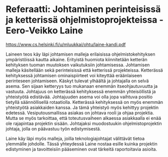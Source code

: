 # Referaatti: Johtaminen perinteisissä ja ketterissä ohjelmistoprojekteissa - Eero-Veikko Laine
https://www.cs.helsinki.fi/u/mluukkai/ohtu/laine-kandi.pdf

Laineen teos käy läpi johtamisen malleja erilaisissa ohjelmistokehityksen ympäristöissä kautta aikaine.
Erityistä huomiota kiinnitetään ketterän kehityksen tuoman muutoksen vaikutuksiin johtamisessa.
Johtamisen malleja käsitellään sekä perinteisissä että ketterissä projekteissa.
Ketterässä kehityksessä johtamisen ominaispiirteet voi kiteyttää eräänlaiseen perinteseen johtamiseen.
Käskyt tulevat ylhäältä ja johtajalla on selvä asema.
Sen sijaan ketteryys tuo mukanaan enemmän itseohjautuvuutta ja vastuuta.
Johtajuus on ketterässä kehityksessä enemmän yhteisöllistä ja yhteistyötä edistävää.
Johtajuuden asema voi olla jopa vaihtuva positio tietyllä säännöllisellä rotaatiolla.
Ketterässä kehityksessä on myös enemmän yhteistyötä asiakkaiden kanssa.
Ja tämä yhteistyö myös kehittyy projektin edetessä.
Vesiputousmallissa asiakas on johtava rooli ja ohjaa projektia.
Mutta se myös tarkoittaa, että toteutusvaiheen alkaessa asiakkaalla ei enää ole rajapintaa projektin sisään.
Johtajaksi muodostuukin ohjelmistoprojektin johtaja, jolla on päävastuu työn edistymisestä.

Laine käy läpi myös malleja, joilla teknologiajohtajat välittävät tietoa ylemmälle johdolle.
Tässä yhteydessä Laine nostaa esille kuinka projektin edistyminen ja tavoitteisiin pääseminen ovat tärkeitä raportoitavia asioita.

